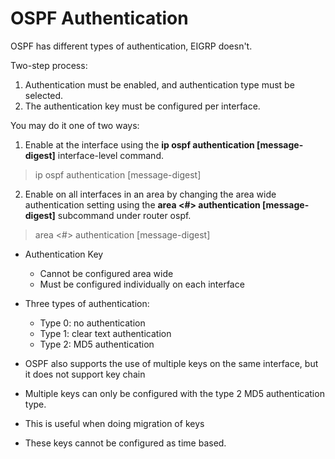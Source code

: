 # OSPF Authentication

OSPF has different types of authentication, EIGRP doesn't.

Two-step process:

1. Authentication must be enabled, and authentication type must be selected.
2. The authentication key must be configured per interface.

You may do it one of two ways:

1. Enable at the interface using the __ip ospf authentication [message-digest]__ interface-level command.

> ip ospf authentication [message-digest]

2. Enable on all interfaces in an area by changing the area wide authentication setting using the __area <#> authentication [message-digest]__ subcommand under router ospf.

> area <#> authentication [message-digest]

* Authentication Key
    + Cannot be configured area wide
    + Must be configured individually on each interface
* Three types of authentication:
    + Type 0: no authentication
    + Type 1: clear text authentication
    + Type 2: MD5 authentication

* OSPF also supports the use of multiple keys on the same interface, but it does not support key chain
* Multiple keys can only be configured with the type 2 MD5 authentication type.
* This is useful when doing migration of keys
* These keys cannot be configured as time based.
